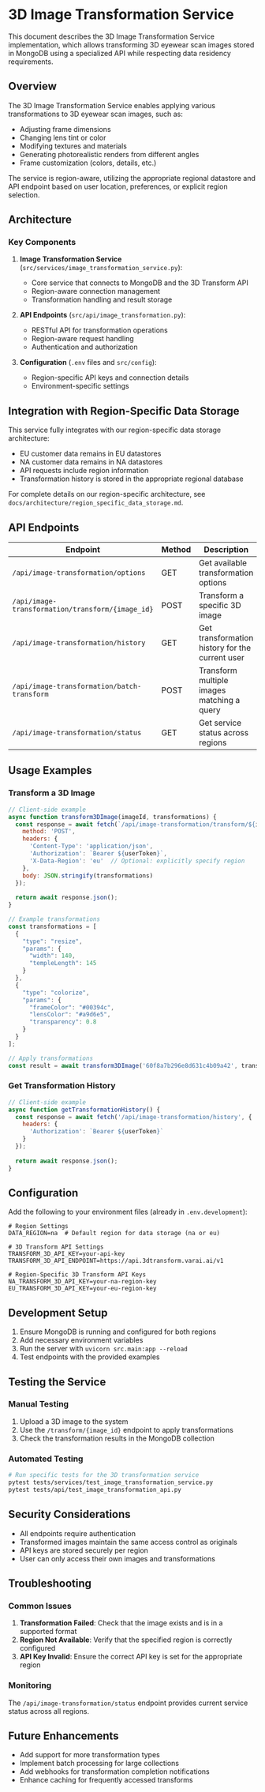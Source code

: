 # 3D Image Transformation Service

This document describes the 3D Image Transformation Service implementation, which allows transforming 3D eyewear scan images stored in MongoDB using a specialized API while respecting data residency requirements.

## Overview

The 3D Image Transformation Service enables applying various transformations to 3D eyewear scan images, such as:

- Adjusting frame dimensions
- Changing lens tint or color
- Modifying textures and materials
- Generating photorealistic renders from different angles
- Frame customization (colors, details, etc.)

The service is region-aware, utilizing the appropriate regional datastore and API endpoint based on user location, preferences, or explicit region selection.

## Architecture

### Key Components

1. **Image Transformation Service** (`src/services/image_transformation_service.py`):
   - Core service that connects to MongoDB and the 3D Transform API
   - Region-aware connection management
   - Transformation handling and result storage

2. **API Endpoints** (`src/api/image_transformation.py`):
   - RESTful API for transformation operations
   - Region-aware request handling
   - Authentication and authorization

3. **Configuration** (`.env` files and `src/config`):
   - Region-specific API keys and connection details
   - Environment-specific settings

## Integration with Region-Specific Data Storage

This service fully integrates with our region-specific data storage architecture:

- EU customer data remains in EU datastores
- NA customer data remains in NA datastores
- API requests include region information
- Transformation history is stored in the appropriate regional database

For complete details on our region-specific architecture, see `docs/architecture/region_specific_data_storage.md`.

## API Endpoints

| Endpoint | Method | Description |
|----------|--------|-------------|
| `/api/image-transformation/options` | GET | Get available transformation options |
| `/api/image-transformation/transform/{image_id}` | POST | Transform a specific 3D image |
| `/api/image-transformation/history` | GET | Get transformation history for the current user |
| `/api/image-transformation/batch-transform` | POST | Transform multiple images matching a query |
| `/api/image-transformation/status` | GET | Get service status across regions |

## Usage Examples

### Transform a 3D Image

```javascript
// Client-side example
async function transform3DImage(imageId, transformations) {
  const response = await fetch(`/api/image-transformation/transform/${imageId}`, {
    method: 'POST',
    headers: {
      'Content-Type': 'application/json',
      'Authorization': `Bearer ${userToken}`,
      'X-Data-Region': 'eu'  // Optional: explicitly specify region
    },
    body: JSON.stringify(transformations)
  });
  
  return await response.json();
}

// Example transformations
const transformations = [
  {
    "type": "resize",
    "params": {
      "width": 140,
      "templeLength": 145
    }
  },
  {
    "type": "colorize",
    "params": {
      "frameColor": "#00394c",
      "lensColor": "#a9d6e5",
      "transparency": 0.8
    }
  }
];

// Apply transformations
const result = await transform3DImage('60f8a7b296e8d631c4b09a42', transformations);
```

### Get Transformation History

```javascript
// Client-side example
async function getTransformationHistory() {
  const response = await fetch('/api/image-transformation/history', {
    headers: {
      'Authorization': `Bearer ${userToken}`
    }
  });
  
  return await response.json();
}
```

## Configuration

Add the following to your environment files (already in `.env.development`):

```
# Region Settings
DATA_REGION=na  # Default region for data storage (na or eu)

# 3D Transform API Settings
TRANSFORM_3D_API_KEY=your-api-key
TRANSFORM_3D_API_ENDPOINT=https://api.3dtransform.varai.ai/v1

# Region-Specific 3D Transform API Keys
NA_TRANSFORM_3D_API_KEY=your-na-region-key
EU_TRANSFORM_3D_API_KEY=your-eu-region-key
```

## Development Setup

1. Ensure MongoDB is running and configured for both regions
2. Add necessary environment variables
3. Run the server with `uvicorn src.main:app --reload`
4. Test endpoints with the provided examples

## Testing the Service

### Manual Testing

1. Upload a 3D image to the system
2. Use the `/transform/{image_id}` endpoint to apply transformations
3. Check the transformation results in the MongoDB collection

### Automated Testing

```bash
# Run specific tests for the 3D transformation service
pytest tests/services/test_image_transformation_service.py
pytest tests/api/test_image_transformation_api.py
```

## Security Considerations

- All endpoints require authentication
- Transformed images maintain the same access control as originals
- API keys are stored securely per region
- User can only access their own images and transformations

## Troubleshooting

### Common Issues

1. **Transformation Failed**: Check that the image exists and is in a supported format
2. **Region Not Available**: Verify that the specified region is correctly configured
3. **API Key Invalid**: Ensure the correct API key is set for the appropriate region

### Monitoring

The `/api/image-transformation/status` endpoint provides current service status across all regions.

## Future Enhancements

- Add support for more transformation types
- Implement batch processing for large collections
- Add webhooks for transformation completion notifications
- Enhance caching for frequently accessed transforms
